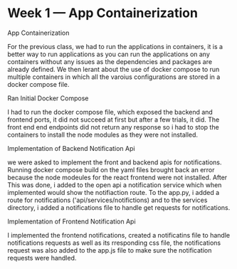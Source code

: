 # Week 1 — App Containerization

App Containerization

For the previous class, we had to run the applications in containers, it is a better way to run applications as you can run the applications on any containers without any issues as the dependencies and packages are already defined.
We then lerant about the use of docker compose to run multiple containers in which all the varoius configurations are stored in a docker compose file.

Ran Initial Docker Compose

I had to run the docker compose file, which exposed the backend and frontend ports, it did not succeed at first but after a few trials, it did. The front end end endpoints did not return any response so i had to stop the containers to install the node modules as they were not installed.

Implementation of Backend  Notification Api

we were asked to implement the front and backend apis for notifications. Running docker compose build on the yaml files brought back an error because the node modeules for the react frontend were not installed. After This was done, i added to the open api a notification service which when implemented would show the notifiaction route. To the app.py, i added a route for notifications ('api/services/notifictions) and to the services directory, i added a notifications file to handle get requests for notifications.

Implementation of Frontend Notification Api

I implemented the frontend notifications, created a notificatins file to handle notifications requests as well as its rresponding css file, the notifications request was also added to the app.js file to make sure the notification requests were handled.
